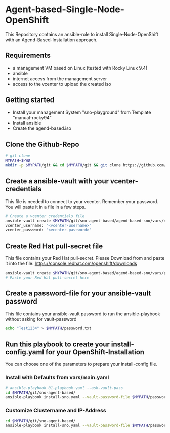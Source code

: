 # Agent-based-Single-Node-OpenShift
This Repository contains an ansible-role to install Single-Node-OpenShift with an Agend-Based-Installation approach.

## Requirements
- a management VM based on Linux (tested with Rocky Linux 9.4)
- ansible
- internet access from the management server
- access to the vcenter to upload the created iso

## Getting started
- Install your management System "sno-playground" from Template "manual-rocky94"
- Install ansible
- Create the agend-based.iso

## Clone the Github-Repo
```bash
# git clone
MYPATH=$PWD
mkdir -p $MYPATH/git && cd $MYPATH/git && git clone https://github.com/Patthecat249/sno-agent-based.git
```

## Create a ansible-vault with your vcenter-credentials
This file is needed to connect to your vcenter. Remember your password. You will paste it in a file in a few steps.
```bash
# Create a vcenter credentials file
ansible-vault create $MYPATH/git/sno-agent-based/agend-based-sno/vars/vcenter_credentials.yaml
vcenter_username: "<vcenter-username>"
vcenter_password: "<vcenter-password>"
```

## Create Red Hat pull-secret file
This file contains your Red Hat pull-secret. Please Download from and paste it into the file:
<https://console.redhat.com/openshift/downloads>
```bash
ansible-vault create $MYPATH/git/sno-agent-based/agend-based-sno/vars/pull-secret
# Paste your Red Hat pull-secret here
```

## Create a password-file for your ansible-vault password
This file contains your ansible-vault password to run the ansible-playbook without asking for vault-password
```bash
echo "Test1234" > $MYPATH/password.txt
```

## Run this playbook to create your install-config.yaml for your OpenShift-Installation
You can choose one of the parameters to prepare your install-config file.

### Install with Defaults from vars/main.yaml
```bash
# ansible-playbook 01-playbook.yaml --ask-vault-pass
cd $MYPATH/git/sno-agent-based/
ansible-playbook install-sno.yaml --vault-password-file $MYPATH/password.txt

```
### Customize Clustername and IP-Address
```bash
cd $MYPATH/git/sno-agent-based/
ansible-playbook install-sno.yaml --vault-password-file $MYPATH/password.txt -e "cluster_name=sno2" -e "ip_address=10.0.249.54"
```